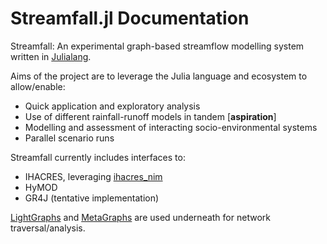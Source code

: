 # Streamfall.jl Documentation

Streamfall: An experimental graph-based streamflow modelling system written in [Julialang](http://julialang.org/).

Aims of the project are to leverage the Julia language and ecosystem to allow/enable:
- Quick application and exploratory analysis
- Use of different rainfall-runoff models in tandem [**aspiration**]
- Modelling and assessment of interacting socio-environmental systems
- Parallel scenario runs

Streamfall currently includes interfaces to:
* IHACRES, leveraging [ihacres_nim](https://github.com/ConnectedSystems/ihacres_nim)
* HyMOD
* GR4J (tentative implementation)

[LightGraphs](https://github.com/JuliaGraphs/LightGraphs.jl) and [MetaGraphs](https://github.com/JuliaGraphs/MetaGraphs.jl) are used underneath for network traversal/analysis.
